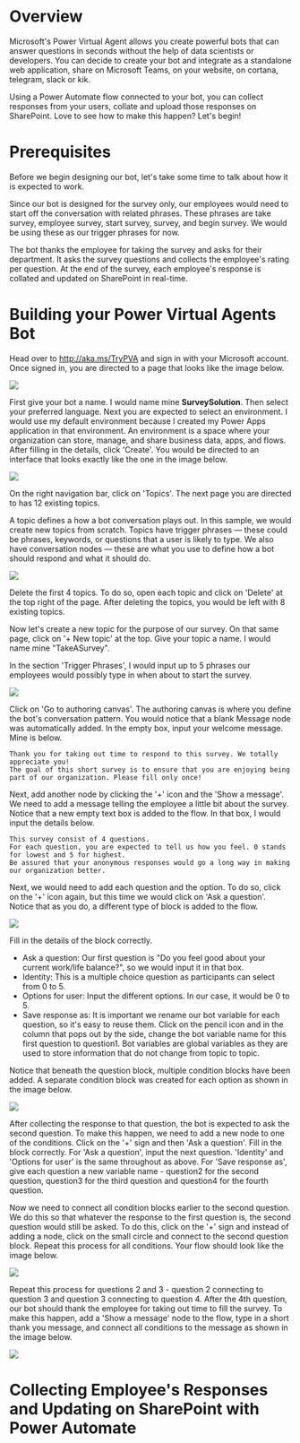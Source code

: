 # Overview
Microsoft's Power Virtual Agent allows you create powerful bots that can answer questions in seconds without the help of data scientists or developers. You can decide to create your bot and integrate as a standalone web application, share on Microsoft Teams, on your website, on cortana, telegram, slack or kik.

Using a Power Automate flow connected to your bot, you can collect responses from your users, collate and upload those responses on SharePoint. Love to see how to make this happen? Let's begin!

# Prerequisites
Before we begin designing our bot, let's take some time to talk about how it is expected to work. 

Since our bot is designed for the survey only, our employees would need to start off the conversation with related phrases. These phrases are take survey, employee survey, start survey, survey, and begin survey. We would be using these as our trigger phrases for now.

The bot thanks the employee for taking the survey and asks for their department. It asks the survey questions and collects the employee's rating per question. At the end of the survey, each employee's response is collated and updated on SharePoint in real-time.

# Building your Power Virtual Agents Bot
Head over to http://aka.ms/TryPVA and sign in with your Microsoft account. Once signed in, you are directed to a page that looks like the image below.

![](/Images/powervirtualagents-1.PNG)

First give your bot a name. I would name mine **SurveySolution**. Then select your preferred language. Next you are expected to select an environment. I would use my default environment because I created my Power Apps application in that environment. An environment is a space where your organization can store, manage, and share business data, apps, and flows. After filling in the details, click 'Create'. You would be directed to an interface that looks exactly like the one in the image below.

![](/Images/powervirtualagents-2.PNG)

On the right navigation bar, click on 'Topics'. The next page you are directed to has 12 existing topics. 

A topic defines a how a bot conversation plays out. In this sample, we would create new topics from scratch. Topics have trigger phrases — these could be phrases, keywords, or questions that a user is likely to type. We also have conversation nodes — these are what you use to define how a bot should respond and what it should do.

![](/Images/powervirtualagents-3.PNG)

Delete the first 4 topics. To do so, open each topic and click on 'Delete' at the top right of the page. After deleting the topics, you would be left with 8 existing topics.

Now let's create a new topic for the purpose of our survey. On that same page, click on '+ New topic' at the top. Give your topic a name. I would name mine "TakeASurvey". 

In the section 'Trigger Phrases', I would input up to 5 phrases our employees would possibly type in when about to start the survey.

![](/Images/powervirtualagents-4.PNG)

Click on 'Go to authoring canvas'. The authoring canvas is where you define the bot's conversation pattern. You would notice that a blank Message node was automatically added. In the empty box, input your welcome message. Mine is below.
``` Text
Thank you for taking out time to respond to this survey. We totally appreciate you!
The goal of this short survey is to ensure that you are enjoying being part of our organization. Please fill only once!
```

Next, add another node by clicking the '+' icon and the 'Show a message'. We need to add a message telling the employee a little bit about the survey. Notice that a new empty text box is added to the flow. In that box, I would input the details below.
``` Text
This survey consist of 4 questions.
For each question, you are expected to tell us how you feel. 0 stands for lowest and 5 for highest.
Be assured that your anonymous responses would go a long way in making our organization better.
```

Next, we would need to add each question and the option. To do so, click on the '+' icon again, but this time we would click on 'Ask a question'. Notice that as you do, a different type of block is added to the flow.

![](/Images/powervirtualagents-5.PNG)

Fill in the details of the block correctly.
* Ask a question: Our first question is "Do you feel good about your current work/life balance?", so we would input it in that box.
* Identity: This is a multiple choice question as participants can select from 0 to 5.
* Options for user: Input the different options. In our case, it would be 0 to 5.
* Save response as: It is important we rename our bot variable for each question, so it's easy to reuse them. Click on the pencil icon and in the column that pops out by the side, change the bot variable name for this first question to question1. Bot variables are global variables as they are used to store information that do not change from topic to topic.

Notice that beneath the question block, multiple condition blocks have been added. A separate condition block was created for each option as shown in the image below.

![](/Images/powervirtualagents-6.PNG)

After collecting the response to that question, the bot is expected to ask the second question. To make this happen, we need to add a new node to one of the conditions. Click on the '+' sign and then 'Ask a question'. Fill in the block correctly. For 'Ask a question', input the next question. 'Identity' and 'Options for user' is the same throughout as above. For 'Save response as', give each question a new variable name - question2 for the second question, question3 for the third question and question4 for the fourth question.

Now we need to connect all condition blocks earlier to the second question. We do this so that whatever the response to the first question is, the second question would still be asked. To do this, click on the '+' sign and instead of adding a node, click on the small circle and connect to the second question block. Repeat this process for all conditions. Your flow should look like the image below.

![](/Images/powervirtualagents-7.PNG)

Repeat this process for questions 2 and 3 - question 2 connecting to question 3 and question 3 connecting to question 4. After the 4th question, our bot should thank the employee for taking out time to fill the survey. To make this happen, add a 'Show a message' node to the flow, type in a short thank you message, and connect all conditions to the message as shown in the image below.

![](/Images/powervirtualagents-8.PNG)

# Collecting Employee's Responses and Updating on SharePoint with Power Automate
